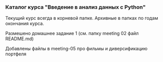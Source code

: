 ### Каталог курса "Введение в анализ данных с Python" 

Текущий курс всегда в корневой папке. Архивные в папках по годам окончания курса. 

Размешено домашнее задание 1 (см. папку meeting 02 файл README.md)

Добавлены файлы в meeting-05 про фильмы и диверсификацию портфеля
